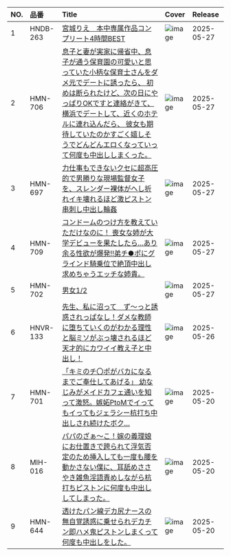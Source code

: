 |NO.|品番|Title|Cover|Release|
|:---|:---|:---|:---|:---|
1|HNDB-263|[宮城りえ　本中専属作品コンプリート4時間BEST](https://www.avmoive.top/index.php/archives/56480/)|![image](https://cdn.up-timely.com/image/25/content/79511/4o9rNQ2Jc3QcpZufcPqwR0TdbKnr6ohwDtMaNo9y.jpg)|2025-05-27
2|HMN-706|[息子と妻が実家に帰省中、息子が通う保育園の可愛いと思っていた小柄な保育士さんをダメ元でデートに誘ったら、 初めは断られたけど、次の日にやっぱりOKですと連絡がきて、横浜でデートして、近くのホテルに連れ込んだら、 彼女も期待していたのかすごく嬉しそうでどんどんエロくなっていって何度も中出ししまくった。](https://www.avmoive.top/index.php/archives/56479/)|![image](https://cdn.up-timely.com/image/25/content/79512/T4zX1xFrYlrlwv6q7CuAKFZMS7pbWp9PnByG1o1K.jpg)|2025-05-27
3|HMN-697|[力仕事もできないクセに超高圧的で男勝りな現場監督女子を、スレンダー裸体がへし折れイキ壊れるほど激ピストン串刺し中出し輪姦](https://www.avmoive.top/index.php/archives/56478/)|![image](https://cdn.up-timely.com/image/25/content/79510/C7w7nZsxAIqizu7kUiypbMDTbzo16WH5myz3hA2w.jpg)|2025-05-27
4|HMN-709|[コンドームのつけ方を教えていただけなのに！ 喪女な姉が大学デビューを果たしたら…あり余る性欲が爆発!!弟チ●ポにグラインド騎乗位で絶頂中出し求めちゃうエッチな姉貴。](https://www.avmoive.top/index.php/archives/56477/)|![image](https://cdn.up-timely.com/image/25/content/79509/NP0cBH7rWWcN71GZaQ0WVsaPsepnp1u41OvaLWmK.jpg)|2025-05-27
5|HMN-702|[男女1/2](https://www.avmoive.top/index.php/archives/56476/)|![image](https://cdn.up-timely.com/image/25/content/79513/y2WyMqgUgp3irTucVd1Gf595abgvS4zNk4YE5oVO.jpg)|2025-05-27
6|HNVR-133|[先生、私に沼って　ず～っと誘惑されっぱなし！ダメな教師に堕ちていくのがわかる理性と脳ミソがぶっ壊されるほど天才的にカワイイ教え子と中出し！](https://www.avmoive.top/index.php/archives/58428/)|![image](https://cdn.up-timely.com/image/25/content/79508/dzr2Dzr8kNqPjTL50gmkS7Y2E0o233hfqM3XsDVS.jpg)|2025-05-26
7|HMN-701|[「キミのチ〇ポがバカになるまでご奉仕してあげる」 幼なじみがメイドカフェ通いを知って激怒。嫉妬PtoMでイってもイってもジェラシー杭打ち中出しされ続けたボク…](https://www.avmoive.top/index.php/archives/56640/)|![image](https://cdn.up-timely.com/image/25/content/79392/Ov2tl8wadAqfJps0JuY7ysIKLlaCnQvxCOO1ha2D.jpg)|2025-05-20
8|MIH-016|[パパのざぁ～こ！嫁の義理娘にお仕置きで跨られて浮気否定のため挿入しても一度も腰を動かさない僕に、耳舐めささやき雑魚淫語責めしながら杭打ちピストンに何度も中出ししてしまった。](https://www.avmoive.top/index.php/archives/56639/)|![image](https://cdn.up-timely.com/image/25/content/79391/bgmONiufTZltTGOmcPpMfOlpisBLacQ6V0KucWTz.jpg)|2025-05-20
9|HMN-644|[透けたパン線デカ尻ナースの無自覚誘惑に乗せられデカチン即ハメ鬼ピストンしまくって何度も中出しをした。](https://www.avmoive.top/index.php/archives/56638/)|![image](https://cdn.up-timely.com/image/25/content/79393/OK15I5Z9btaGRXJNQGnpgtYGXossukaCV1hXhCS5.jpg)|2025-05-20